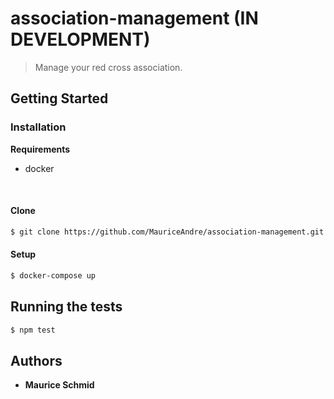 # association-management (IN DEVELOPMENT)
>Manage your red cross association.

## Getting Started
### Installation
**Requirements**
- docker
<br>

#### Clone
```sh
$ git clone https://github.com/MauriceAndre/association-management.git
```

#### Setup
```sh
$ docker-compose up
```

## Running the tests
```sh
$ npm test
```

## Authors

* **Maurice Schmid**

<!-- Markdown link & img dfn's -->
[git-repo]: https://github.com/MauriceAndre/association-management
